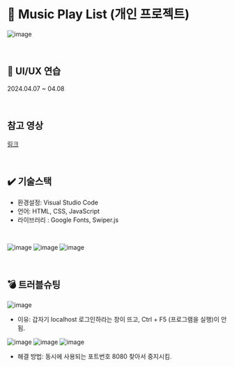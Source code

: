 # 📜 Music Play List (개인 프로젝트)
![image](https://github.com/WooRiGyeoRe/MusicPlayList/assets/144170214/b17b868c-67cf-4c77-a98c-03e74900f708)

<br>

## 📅 UI/UX 연습 
2024.04.07 ~ 04.08 

<br>

## 참고 영상
<a href= "https://www.youtube.com/watch?v=ULnGCoTueQY&list=PLG7te9eYUi7tQydFHAv3h2YT1syQaQs1W&index=3" target='_blank'> 링크</a> <br>

<br>

## ✔️ 기술스택
- 환경설정:  Visual Studio Code
- 언어: HTML, CSS, JavaScript
- 라이브러리 : Google Fonts, Swiper.js

<br>

![image](https://github.com/WooRiGyeoRe/MusicPlayList/assets/144170214/dc6f7e5e-7e20-4ce9-8a9c-a978330e0abf)
![image](https://github.com/WooRiGyeoRe/MusicPlayList/assets/144170214/4afbbbab-1a58-458c-8b10-bec8046ddce5)
![image](https://github.com/WooRiGyeoRe/MusicPlayList/assets/144170214/9d4335ea-9b8a-4558-81cb-bb2abf89062a)

<br>

## 💣 트러블슈팅
![image](https://github.com/WooRiGyeoRe/MusicPlayList/assets/144170214/166fc063-b3a3-40d2-bff6-6fe2d7bf6070) <br>
- 이유: 갑자기 localhost 로그인하라는 창이 뜨고, Ctrl + F5 (프로그램을 실행)이 안 됨.

![image](https://github.com/WooRiGyeoRe/MusicPlayList/assets/144170214/312671d9-9706-4fe1-89f9-3e34e86255d7)
![image](https://github.com/WooRiGyeoRe/MusicPlayList/assets/144170214/8b843b56-154b-47e1-8599-79ce93356bdc)
![image](https://github.com/WooRiGyeoRe/MusicPlayList/assets/144170214/5edf6f5a-7cba-4ebc-95fa-16f5c5c2d318)
- 해결 방법: 동시에 사용되는 포트번호 8080 찾아서 중지시킴.
  
